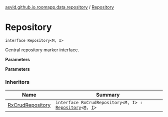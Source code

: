 [asvid.github.io.roomapp.data.repository](index.md) / [Repository](./-repository.md)

# Repository

`interface Repository<M, I>`

Central repository marker interface.

**Parameters**

**Parameters**



### Inheritors

| Name | Summary |
|---|---|
| [RxCrudRepository](-rx-crud-repository/index.md) | `interface RxCrudRepository<M, I> : `[`Repository`](./-repository.md)`<`[`M`](-rx-crud-repository/index.md#M)`, `[`I`](-rx-crud-repository/index.md#I)`>` |
